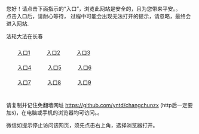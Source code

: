 您好！请点击下面指示的“入口”，浏览此网站是安全的，且为您带来平安。。 <br/>
点击入口后，请耐心等待， 过程中可能会出现无法打开的提示，请忽略，最终会进入网站. </br>

法轮大法在长春<br/>
<div style="padding:10px"><a style="margin:20px" target="_blank" href="http://dwgn6nwn6h237.cloudfront.net/zytas?mjror" id="ccLink1" rel="nofollow">入口1</a> <a target="_blank" style="margin:20px" href="http://dvv54gcuc2th8.cloudfront.net/zytas?wwahpvvn" id="ccLink2" rel="nofollow">入口2</a> <a style="margin:20px" target="_blank" href="http://d4v7z5y99kll8.cloudfront.net/zytas?ngpjs" id="ccLink3" rel="nofollow">入口3</a></div>

<div style="padding:10px" ><a style="margin:20px" target="_blank" href="http://dwgn6nwn6h237.cloudfront.net/zytas?mjror" id="ccLink4" rel="nofollow">入口4</a> <a style="margin:20px" href="http://dvv54gcuc2th8.cloudfront.net/zytas?wwahpvvn" target="_blank" id="ccLink5" rel="nofollow">入口5</a> <a style="margin:20px" href="http://d4v7z5y99kll8.cloudfront.net/zytas?ngpjs" target="_blank" id="ccLink6" rel="nofollow">入口6</a></div>

<div style="padding:10px"><a style="margin:20px" target="_blank" href="http://dwgn6nwn6h237.cloudfront.net/zytas?mjror" id="ccLink7" rel="nofollow">入口7</a> <a style="margin:20px" href="http://dvv54gcuc2th8.cloudfront.net/zytas?wwahpvvn" target="_blank" id="ccLink8" rel="nofollow">入口8</a> <a style="margin:20px" target="_blank" href="http://d4v7z5y99kll8.cloudfront.net/zytas?ngpjs" id="ccLink9" rel="nofollow">入口9</a></div>

<br/>



请复制并记住免翻墙网址 https://github.com/yntd/changchunzx (http后一定要加s)，在电脑或手机的浏览器均可访问。。<br/>

微信如提示停止访问该网页，须先点击右上角，选择浏览器打开。
